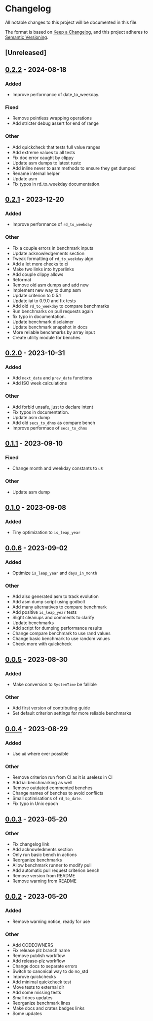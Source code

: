 # Changelog
All notable changes to this project will be documented in this file.

The format is based on [Keep a Changelog](https://keepachangelog.com/en/1.0.0/),
and this project adheres to [Semantic Versioning](https://semver.org/spec/v2.0.0.html).

## [Unreleased]

## [0.2.2](https://github.com/nakedible/datealgo-rs/compare/v0.2.1...v0.2.2) - 2024-08-18

### Added
- Improve performance of date_to_weekday.

### Fixed
- Remove pointless wrapping operations
- Add stricter debug assert for end of range

### Other
- Add quickcheck that tests full value ranges
- Add extreme values to all tests
- Fix doc error caught by clippy
- Update asm dumps to latest rustc
- Add inline never to asm methods to ensure they get dumped
- Rename internal helper
- Update asm
- Fix typos in rd_to_weekday documentation.

## [0.2.1](https://github.com/nakedible/datealgo-rs/compare/v0.2.0...v0.2.1) - 2023-12-20

### Added
- Improve performance of `rd_to_weekday`

### Other
- Fix a couple errors in benchmark inputs
- Update acknowledgements section
- Tweak formatting of `rd_to_weekday` algo
- Add a lot more checks to ci
- Make two links into hyperlinks
- Add couple clippy allows
- Reformat
- Remove old asm dumps and add new
- Implement new way to dump asm
- Update criterion to 0.5.1
- Update iai to 0.9.0 and fix tests
- Add old `rd_to_weekday` to compare benchmarks
- Run benchmarks on pull requests again
- fix typo in documentation.
- Update benchmark disclaimer
- Update benchmark snapshot in docs
- More reliable benchmarks by array input
- Create utility module for benches

## [0.2.0](https://github.com/nakedible/datealgo-rs/compare/v0.1.1...v0.2.0) - 2023-10-31

### Added
- Add `next_date` and `prev_date` functions
- Add ISO week calculations

### Other
- Add forbid unsafe, just to declare intent
- Fix typos in documentation.
- Update asm dump
- Add old `secs_to_dhms` as compare bench
- Improve performace of `secs_to_dhms`

## [0.1.1](https://github.com/nakedible/datealgo-rs/compare/v0.1.0...v0.1.1) - 2023-09-10

### Fixed
- Change month and weekday constants to `u8`

### Other
- Update asm dump

## [0.1.0](https://github.com/nakedible/datealgo-rs/compare/v0.0.6...v0.1.0) - 2023-09-08

### Added
- Tiny optimization to `is_leap_year`

## [0.0.6](https://github.com/nakedible/datealgo-rs/compare/v0.0.5...v0.0.6) - 2023-09-02

### Added
- Optimize `is_leap_year` and `days_in_month`

### Other
- Add also generated asm to track evolution
- Add asm dump script using godbolt
- Add many alternatives to compare benchmark
- Add positive `is_leap_year` tests
- Slight cleanups and comments to clarify
- Update benchmarks
- Add script for dumping performance results
- Change compare benchmark to use rand values
- Change basic benchmark to use random values
- Check more with quickcheck

## [0.0.5](https://github.com/nakedible/datealgo-rs/compare/v0.0.4...v0.0.5) - 2023-08-30

### Added
- Make conversion to `SystemTime` be fallible

### Other
- Add first version of contributing guide
- Set default criterion settings for more reliable benchmarks

## [0.0.4](https://github.com/nakedible/datealgo-rs/compare/v0.0.3...v0.0.4) - 2023-08-29

### Added
- Use `u8` where ever possible

### Other
- Remove criterion run from CI as it is useless in CI
- Add iai benchmarking as well
- Remove outdated commented benches
- Change names of benches to avoid conflicts
- Small optimisations of `rd_to_date`.
- Fix typo in Unix epoch

## [0.0.3](https://github.com/nakedible/datealgo-rs/compare/v0.0.2...v0.0.3) - 2023-05-20

### Other
- Fix changelog link
- Add acknowledments section
- Only run basic bench in actions
- Reorganize benchmarks
- Allow benchmark runner to modify pull
- Add automatic pull request criterion bench
- Remove version from README
- Remove warning from README

## [0.0.2](https://github.com/nakedible/datealgo-rs/compare/v0.0.1...v0.0.2) - 2023-05-20

### Added
- Remove warning notice, ready for use

### Other
- Add CODEOWNERS
- Fix release plz branch name
- Remove publish workflow
- Add release-plz workflow
- Change docs to separate errors
- Switch to canonical way to do no_std
- Improve quickchecks
- Add minimal quickcheck test
- Move tests to external dir
- Add some missing tests
- Small docs updates
- Reorganize benchmark lines
- Make docs and crates badges links
- Some updates
